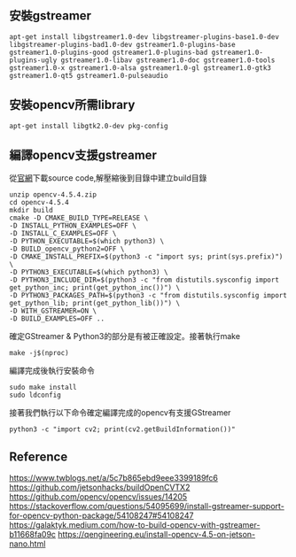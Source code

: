 ## 安裝gstreamer
```
apt-get install libgstreamer1.0-dev libgstreamer-plugins-base1.0-dev libgstreamer-plugins-bad1.0-dev gstreamer1.0-plugins-base gstreamer1.0-plugins-good gstreamer1.0-plugins-bad gstreamer1.0-plugins-ugly gstreamer1.0-libav gstreamer1.0-doc gstreamer1.0-tools gstreamer1.0-x gstreamer1.0-alsa gstreamer1.0-gl gstreamer1.0-gtk3 gstreamer1.0-qt5 gstreamer1.0-pulseaudio
```

## 安裝opencv所需library
```
apt-get install libgtk2.0-dev pkg-config
```

## 編譯opencv支援gstreamer
從[官網](https://opencv.org/releases/)下載source code,解壓縮後到目錄中建立build目錄
```
unzip opencv-4.5.4.zip
cd opencv-4.5.4
mkdir build
cmake -D CMAKE_BUILD_TYPE=RELEASE \
-D INSTALL_PYTHON_EXAMPLES=OFF \
-D INSTALL_C_EXAMPLES=OFF \
-D PYTHON_EXECUTABLE=$(which python3) \
-D BUILD_opencv_python2=OFF \
-D CMAKE_INSTALL_PREFIX=$(python3 -c "import sys; print(sys.prefix)") \
-D PYTHON3_EXECUTABLE=$(which python3) \
-D PYTHON3_INCLUDE_DIR=$(python3 -c "from distutils.sysconfig import get_python_inc; print(get_python_inc())") \
-D PYTHON3_PACKAGES_PATH=$(python3 -c "from distutils.sysconfig import get_python_lib; print(get_python_lib())") \
-D WITH_GSTREAMER=ON \
-D BUILD_EXAMPLES=OFF ..
```
確定GStreamer & Python3的部分是有被正確設定。接著執行make
```
make -j$(nproc)
```
編譯完成後執行安裝命令
```
sudo make install
sudo ldconfig
```
接著我們執行以下命令確定編譯完成的opencv有支援GStreamer
```
python3 -c "import cv2; print(cv2.getBuildInformation())"
```

## Reference
https://www.twblogs.net/a/5c7b865ebd9eee3399189fc6
https://github.com/jetsonhacks/buildOpenCVTX2
https://github.com/opencv/opencv/issues/14205
https://stackoverflow.com/questions/54095699/install-gstreamer-support-for-opencv-python-package/54108247#54108247
https://galaktyk.medium.com/how-to-build-opencv-with-gstreamer-b11668fa09c
https://qengineering.eu/install-opencv-4.5-on-jetson-nano.html
